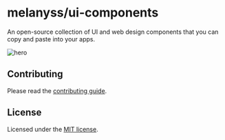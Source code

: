 # melanyss/ui-components

An open-source collection of UI and web design components that you can copy and paste into your apps.

![hero](public/assets/images/og.jpg)

<!-- 
## Documentation

Visit http://ui.melanyss.me/docs to view the documentation.
-->

## Contributing

Please read the [contributing guide](/CONTRIBUTING.md).

## License

Licensed under the [MIT license](https://github.com/melanyss/ui/blob/main/LICENSE.md).
